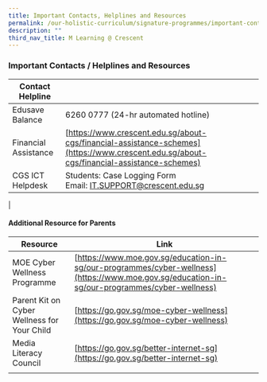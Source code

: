 ```yaml
---
title: Important Contacts, Helplines and Resources
permalink: /our-holistic-curriculum/signature-programmes/important-contacts-helplines-and-resources/
description: ""
third_nav_title: M Learning @ Crescent
---
```

### **Important Contacts / Helplines and Resources**

| Contact Helpline |  |
|---|---|
| Edusave Balance | 6260 0777 (24-hr automated hotline) |
| Financial Assistance | [https://www.crescent.edu.sg/about-cgs/financial-assistance-schemes](https://www.crescent.edu.sg/about-cgs/financial-assistance-schemes)<br> |
| CGS ICT Helpdesk  | Students: Case Logging Form<br>Email: [IT.SUPPORT@crescent.edu.sg](mailto:IT.SUPPORT@crescent.edu.sg) |
|

#### **Additional Resource for Parents**

| Resource | Link |
|---|---|
| MOE Cyber Wellness Programme | [https://www.moe.gov.sg/education-in-sg/our-programmes/cyber-wellness](https://www.moe.gov.sg/education-in-sg/our-programmes/cyber-wellness) |
| Parent Kit on Cyber Wellness for Your Child | [https://go.gov.sg/moe-cyber-wellness](https://go.gov.sg/moe-cyber-wellness) |
| Media Literacy Council | [https://go.gov.sg/better-internet-sg](https://go.gov.sg/better-internet-sg) |
|  |  |
